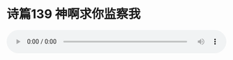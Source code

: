 # 诗篇139 神啊求你监察我

<audio style="width: 100%;" preload="false" controls controlslist="nodownload"><source src="http://file.simai.life/audio/mp3/old/27537.mp3" type="audio/mpeg">Your browser does not support the audio element.</audio>


